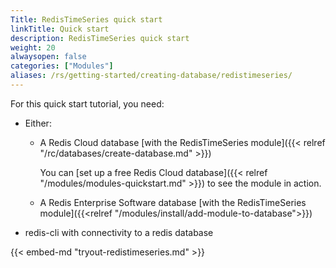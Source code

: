 ```yaml
---
Title: RedisTimeSeries quick start
linkTitle: Quick start
description: RedisTimeSeries quick start
weight: 20
alwaysopen: false
categories: ["Modules"]
aliases: /rs/getting-started/creating-database/redistimeseries/
---
```

For this quick start tutorial, you need:

- Either:
    - A Redis Cloud database [with the RedisTimeSeries module]({{< relref "/rc/databases/create-database.md" >}})

        You can [set up a free Redis Cloud database]({{< relref "/modules/modules-quickstart.md" >}}) to see the module in action.
    - A Redis Enterprise Software database [with the RedisTimeSeries module]({{<relref "/modules/install/add-module-to-database">}})
- redis-cli with connectivity to a redis database

{{< embed-md "tryout-redistimeseries.md" >}}
